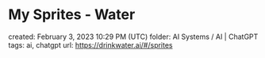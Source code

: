 # My Sprites - Water

created: February 3, 2023 10:29 PM (UTC)
folder: AI Systems / AI | ChatGPT
tags: ai, chatgpt
url: https://drinkwater.ai/#/sprites